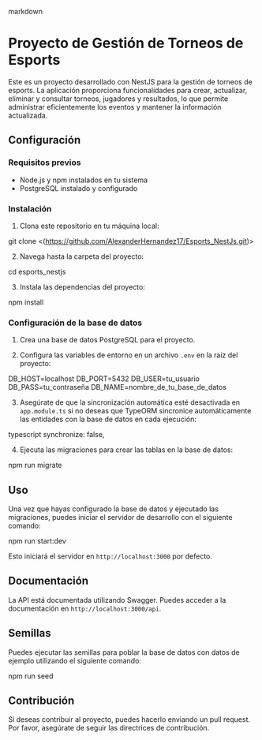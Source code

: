 markdown
# Proyecto de Gestión de Torneos de Esports

Este es un proyecto desarrollado con NestJS para la gestión de torneos de esports. La aplicación proporciona funcionalidades para crear, actualizar, eliminar y consultar torneos, jugadores y resultados, lo que permite administrar eficientemente los eventos y mantener la información actualizada.

## Configuración

### Requisitos previos

- Node.js y npm instalados en tu sistema
- PostgreSQL instalado y configurado

### Instalación

1. Clona este repositorio en tu máquina local:


git clone <(https://github.com/AlexanderHernandez17/Esports_NestJs.git)>


2. Navega hasta la carpeta del proyecto:


cd esports_nestjs


3. Instala las dependencias del proyecto:


npm install


### Configuración de la base de datos

1. Crea una base de datos PostgreSQL para el proyecto.

2. Configura las variables de entorno en un archivo `.env` en la raíz del proyecto:


DB_HOST=localhost
DB_PORT=5432
DB_USER=tu_usuario
DB_PASS=tu_contraseña
DB_NAME=nombre_de_tu_base_de_datos


3. Asegúrate de que la sincronización automática esté desactivada en `app.module.ts` si no deseas que TypeORM sincronice automáticamente las entidades con la base de datos en cada ejecución:

typescript
synchronize: false,


4. Ejecuta las migraciones para crear las tablas en la base de datos:


npm run migrate


## Uso

Una vez que hayas configurado la base de datos y ejecutado las migraciones, puedes iniciar el servidor de desarrollo con el siguiente comando:


npm run start:dev


Esto iniciará el servidor en `http://localhost:3000` por defecto.

## Documentación

La API está documentada utilizando Swagger. Puedes acceder a la documentación en `http://localhost:3000/api`.

## Semillas

Puedes ejecutar las semillas para poblar la base de datos con datos de ejemplo utilizando el siguiente comando:


npm run seed


## Contribución

Si deseas contribuir al proyecto, puedes hacerlo enviando un pull request. Por favor, asegúrate de seguir las directrices de contribución.

